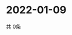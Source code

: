 # 2022-01-09
  共 0条

  <!-- BEGIN -->
  <!-- 最后更新时间Sun Jan 09 2022 19:02:43 GMT+0000 (Coordinated Universal Time) -->
  
  <!-- END -->
  
  
